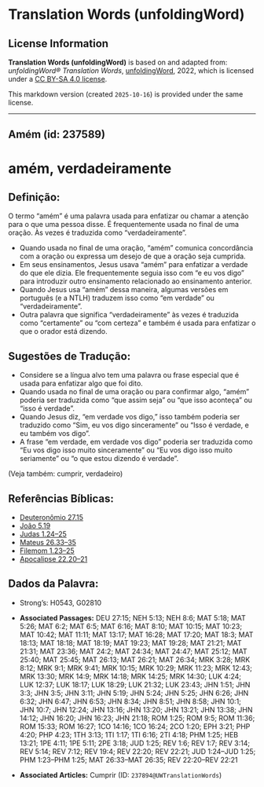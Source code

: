 # Translation Words (unfoldingWord)

## License Information

**Translation Words (unfoldingWord)** is based on and adapted from: _unfoldingWord® Translation Words_, [unfoldingWord](https://unfoldingword.org/utw), 2022, which is licensed under a [CC BY-SA 4.0 license](https://creativecommons.org/licenses/by-sa/4.0/legalcode.en).

This markdown version (created `2025-10-16`) is provided under the same license.



--------------------------------

## Amém (id: 237589)

amém, verdadeiramente
=====================

Definição:
----------

O termo “amém” é uma palavra usada para enfatizar ou chamar a atenção para o que uma pessoa disse. É frequentemente usada no final de uma oração. Às vezes é traduzida como “verdadeiramente”.

* Quando usada no final de uma oração, “amém” comunica concordância com a oração ou expressa um desejo de que a oração seja cumprida.
* Em seus ensinamentos, Jesus usava “amém” para enfatizar a verdade do que ele dizia. Ele frequentemente seguia isso com “e eu vos digo” para introduzir outro ensinamento relacionado ao ensinamento anterior.
* Quando Jesus usa “amém” dessa maneira, algumas versões em português (e a NTLH) traduzem isso como “em verdade” ou “verdadeiramente”.
* Outra palavra que significa “verdadeiramente” às vezes é traduzida como “certamente” ou “com certeza” e também é usada para enfatizar o que o orador está dizendo.

Sugestões de Tradução:
----------------------

* Considere se a língua alvo tem uma palavra ou frase especial que é usada para enfatizar algo que foi dito.
* Quando usada no final de uma oração ou para confirmar algo, “amém” poderia ser traduzida como “que assim seja” ou “que isso aconteça” ou “isso é verdade”.
* Quando Jesus diz, “em verdade vos digo,” isso também poderia ser traduzido como “Sim, eu vos digo sinceramente” ou “Isso é verdade, e eu também vos digo”.
* A frase “em verdade, em verdade vos digo” poderia ser traduzida como “Eu vos digo isso muito sinceramente” ou “Eu vos digo isso muito seriamente” ou “o que estou dizendo é verdade”.

(Veja também: cumprir, verdadeiro)

Referências Bíblicas:
---------------------

* [Deuteronômio 27\.15](https://ref.ly/Deut27:15)
* [João 5\.19](https://ref.ly/John5:19)
* [Judas 1\.24–25](https://ref.ly/Jude1:24-Jude1:25)
* [Mateus 26\.33–35](https://ref.ly/Matt26:33-Matt26:35)
* [Filemom 1\.23–25](https://ref.ly/Phlm1:23-Phlm1:25)
* [Apocalipse 22\.20–21](https://ref.ly/Rev22:20-Rev22:21)

Dados da Palavra:
-----------------

* Strong’s: H0543, G02810

* **Associated Passages:** DEU 27:15; NEH 5:13; NEH 8:6; MAT 5:18; MAT 5:26; MAT 6:2; MAT 6:5; MAT 6:16; MAT 8:10; MAT 10:15; MAT 10:23; MAT 10:42; MAT 11:11; MAT 13:17; MAT 16:28; MAT 17:20; MAT 18:3; MAT 18:13; MAT 18:18; MAT 18:19; MAT 19:23; MAT 19:28; MAT 21:21; MAT 21:31; MAT 23:36; MAT 24:2; MAT 24:34; MAT 24:47; MAT 25:12; MAT 25:40; MAT 25:45; MAT 26:13; MAT 26:21; MAT 26:34; MRK 3:28; MRK 8:12; MRK 9:1; MRK 9:41; MRK 10:15; MRK 10:29; MRK 11:23; MRK 12:43; MRK 13:30; MRK 14:9; MRK 14:18; MRK 14:25; MRK 14:30; LUK 4:24; LUK 12:37; LUK 18:17; LUK 18:29; LUK 21:32; LUK 23:43; JHN 1:51; JHN 3:3; JHN 3:5; JHN 3:11; JHN 5:19; JHN 5:24; JHN 5:25; JHN 6:26; JHN 6:32; JHN 6:47; JHN 6:53; JHN 8:34; JHN 8:51; JHN 8:58; JHN 10:1; JHN 10:7; JHN 12:24; JHN 13:16; JHN 13:20; JHN 13:21; JHN 13:38; JHN 14:12; JHN 16:20; JHN 16:23; JHN 21:18; ROM 1:25; ROM 9:5; ROM 11:36; ROM 15:33; ROM 16:27; 1CO 14:16; 1CO 16:24; 2CO 1:20; EPH 3:21; PHP 4:20; PHP 4:23; 1TH 3:13; 1TI 1:17; 1TI 6:16; 2TI 4:18; PHM 1:25; HEB 13:21; 1PE 4:11; 1PE 5:11; 2PE 3:18; JUD 1:25; REV 1:6; REV 1:7; REV 3:14; REV 5:14; REV 7:12; REV 19:4; REV 22:20; REV 22:21; JUD 1:24–JUD 1:25; PHM 1:23–PHM 1:25; MAT 26:33–MAT 26:35; REV 22:20–REV 22:21
* **Associated Articles:** Cumprir (ID: `237894@UWTranslationWords`)

